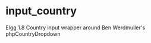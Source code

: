 input_country
=============

Elgg 1.8 Country input wrapper around Ben Werdmuller's phpCountryDropdown